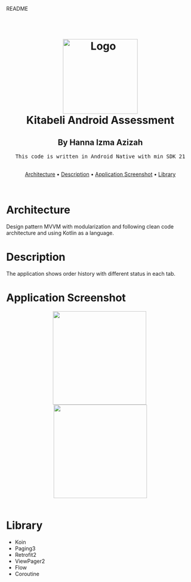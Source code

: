README

<h1 align="center">
  <br>
  <a href="#"><img src="https://i.ibb.co/JB4NtWw/kita-beli.png" alt="Logo" width="200"></a>
  <br>
  Kitabeli Android Assessment
  <br>
</h1>
<h2 align="center">
  By Hanna Izma Azizah
  <br>
</h2>

<div align="center">
  <samp>This code is written in Android Native with min SDK 21
  </samp>
  <br> <br>

  [Architecture](#architecture) •
  [Description](#description) •
  [Application Screenshot](#application-screenshot) •
  [Library](#library)
</div>
<br>

# Architecture

Design pattern MVVM with modularization and following clean code architecture and using Kotlin as a language.

# Description

The application shows order history with different status in each tab.

# Application Screenshot

<div align="center">
 <img align="center" width="250" style="margin-right:5px" src="https://i.ibb.co/Bf19rL5/Google-Pixel-4-XL-Screenshot-0.png">
 <img align="center" width="250" src="https://i.ibb.co/nD189Z3/Google-Pixel-4-XL-Screenshot-1.png">
</div><br/>

# Library

- Koin
- Paging3
- Retrofit2
- ViewPager2
- Flow
- Coroutine